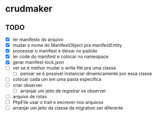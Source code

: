 # crudmaker

## TODO
- [x] ler manifesto do arquivo
- [x] mudar o nome do ManifestObject pra manifestEntity
- [x] processar o manifest e deixar no padrão
- [x] ler code do manifest e colocar no namespace
- [x] gerar manifest-lock.json
- [ ] ver se é melhor mudar o write file pra uma classe
  - [ ] pensar se é possivel instanciar dinamicamente por essa classe
- [ ] colocar cada um em uma pasta especifica
- [ ] criar observer
  - [ ] arranjar um jeito de registrar os observer
- [ ] arquivo de rotas
- [ ] PhpFile usar o trait e escrever nos arquivos
- [ ] arranjar um jeito da classe da migration ser diferente  